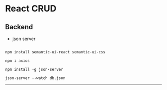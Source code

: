 # React CRUD 



## Backend 

 * json server 
```

npm install semantic-ui-react semantic-ui-css

npm i axios

npm install -g json-server

json-server --watch db.json

```


____